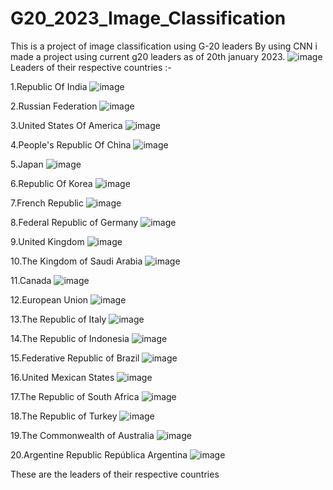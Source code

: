 # G20_2023_Image_Classification
This is a project of image classification using G-20 leaders 
By using CNN i made a project using current g20 leaders as of 20th january 2023.
![image](https://user-images.githubusercontent.com/110095400/211980132-9fcb1857-2c1d-4ebc-b207-017539b4c387.png)
Leaders of their respective countries :-

1.Republic Of India 
![image](https://user-images.githubusercontent.com/110095400/211980617-0cc8c046-d131-472f-8010-638322f2e2db.png)

2.Russian Federation
![image](https://user-images.githubusercontent.com/110095400/211981231-61738903-8fa0-4904-980b-60b71f0eb495.png)

3.United States Of America
![image](https://user-images.githubusercontent.com/110095400/211981356-ed48f173-1233-4f3a-885d-8996f4f4e8ee.png)

4.People's Republic Of China
![image](https://user-images.githubusercontent.com/110095400/211981463-ef54bce8-d17f-45cf-b901-4127db83acb5.png)

5.Japan
![image](https://user-images.githubusercontent.com/110095400/211981605-6669951c-3f2a-4ee9-a764-9bed8562acdf.png)

6.Republic Of Korea
![image](https://user-images.githubusercontent.com/110095400/211981708-e5f9de36-0611-45f2-b373-9b51a2077e54.png)

7.French Republic
![image](https://user-images.githubusercontent.com/110095400/211981799-a09ca10e-9a16-419e-987f-be4fc9dd0f2c.png)

8.Federal Republic of Germany
![image](https://user-images.githubusercontent.com/110095400/211981899-13cd9090-08d1-4cf4-9adb-8402c16f9ad6.png)

9.United Kingdom
![image](https://user-images.githubusercontent.com/110095400/211982012-ce5901ac-1fb0-4a93-a6cb-0a37bd5ef0f6.png)

10.The Kingdom of Saudi Arabia
![image](https://user-images.githubusercontent.com/110095400/211982262-67b408e4-35cb-4356-8ea0-27fefd41fc9c.png)

11.Canada
![image](https://user-images.githubusercontent.com/110095400/211982384-96e10f2c-6a16-454f-b61c-8b8d5ddbcaa6.png)

12.European Union
![image](https://user-images.githubusercontent.com/110095400/211982490-f5e6f5b9-9905-4c31-b0da-1cf4efa24873.png)

13.The Republic of Italy
![image](https://user-images.githubusercontent.com/110095400/211982619-93b9a4ee-8440-4526-9830-808ed3122131.png)

14.The Republic of Indonesia
![image](https://user-images.githubusercontent.com/110095400/211982746-fcff442a-13b2-46b4-98a9-62532233c114.png)

15.Federative Republic of Brazil
![image](https://user-images.githubusercontent.com/110095400/211982895-7369ca40-714c-45f7-b70d-d8ee1b63ed94.png)

16.United Mexican States
![image](https://user-images.githubusercontent.com/110095400/211983040-ea979e23-9aa3-40f1-96e7-1ba66480350a.png)

17.The Republic of South Africa
![image](https://user-images.githubusercontent.com/110095400/211983153-81af1d01-7a43-4185-86bc-1fe2ea613471.png)

18.The Republic of Turkey
![image](https://user-images.githubusercontent.com/110095400/211983300-909e40c7-af01-4208-9d90-f16fe77c95be.png)

19.The Commonwealth of Australia
![image](https://user-images.githubusercontent.com/110095400/211983471-db9b3fe6-c06b-442f-aa63-3a1dad40dfcf.png)

20.Argentine Republic República Argentina
![image](https://user-images.githubusercontent.com/110095400/211983567-24d2648f-032a-4e11-a505-a7feea579c12.png)

These are the leaders of their respective countries
